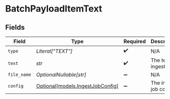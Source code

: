 # BatchPayloadItemText


## Fields

| Field                                                            | Type                                                             | Required                                                         | Description                                                      |
| ---------------------------------------------------------------- | ---------------------------------------------------------------- | ---------------------------------------------------------------- | ---------------------------------------------------------------- |
| `type`                                                           | *Literal["TEXT"]*                                                | :heavy_check_mark:                                               | N/A                                                              |
| `text`                                                           | *str*                                                            | :heavy_check_mark:                                               | The text to ingest.                                              |
| `file_name`                                                      | *OptionalNullable[str]*                                          | :heavy_minus_sign:                                               | N/A                                                              |
| `config`                                                         | [Optional[models.IngestJobConfig]](../models/ingestjobconfig.md) | :heavy_minus_sign:                                               | The ingest job config.                                           |